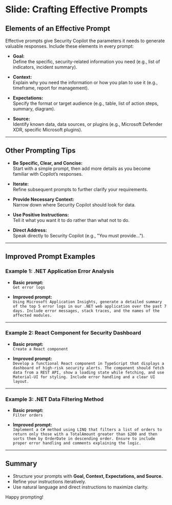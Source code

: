 # Slide: Crafting Effective Prompts

## Elements of an Effective Prompt

Effective prompts give Security Copilot the parameters it needs to generate valuable responses. Include these elements in every prompt:

- **Goal:**  
  Define the specific, security-related information you need (e.g., list of indicators, incident summary).

- **Context:**  
  Explain why you need the information or how you plan to use it (e.g., timeframe, report for management).

- **Expectations:**  
  Specify the format or target audience (e.g., table, list of action steps, summary, diagram).

- **Source:**  
  Identify known data, data sources, or plugins (e.g., Microsoft Defender XDR, specific Microsoft plugins).

---

## Other Prompting Tips

- **Be Specific, Clear, and Concise:**  
  Start with a simple prompt, then add more details as you become familiar with Copilot’s responses.

- **Iterate:**  
  Refine subsequent prompts to further clarify your requirements.

- **Provide Necessary Context:**  
  Narrow down where Security Copilot should look for data.

- **Use Positive Instructions:**  
  Tell it what you want it to do rather than what not to do.

- **Direct Address:**  
  Speak directly to Security Copilot (e.g., "You must provide...").

---

## Improved Prompt Examples

### Example 1: .NET Application Error Analysis

- **Basic prompt:**  
  `Get error logs`

- **Improved prompt:**  
  `Using Microsoft Application Insights, generate a detailed summary of the top 5 error logs in our .NET web application over the past 7 days. Include error messages, stack traces, and the names of the affected modules.`

---

### Example 2: React Component for Security Dashboard

- **Basic prompt:**  
  `Create a React component`

- **Improved prompt:**  
  `Develop a functional React component in TypeScript that displays a dashboard of high-risk security alerts. The component should fetch data from a REST API, show a loading state while fetching, and use Material-UI for styling. Include error handling and a clear UI layout.`

---

### Example 3: .NET Data Filtering Method

- **Basic prompt:**  
  `Filter orders`

- **Improved prompt:**  
  `Implement a C# method using LINQ that filters a list of orders to return only those with a TotalAmount greater than $200 and then sorts them by OrderDate in descending order. Ensure to include proper error handling and comments explaining the logic.`

---

## Summary

- Structure your prompts with **Goal, Context, Expectations, and Source.**
- Refine your instructions iteratively.
- Use natural language and direct instructions to maximize clarity.

Happy prompting!

